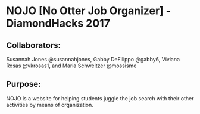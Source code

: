 # NOJO [No Otter Job Organizer] - DiamondHacks 2017

## Collaborators:
Susannah Jones @susannahjones, Gabby DeFilippo @gabby6, Viviana Rosas @vkrosas1, and Maria Schweitzer @mossisme

## Purpose:
NOJO is a website for helping students juggle the job search with their other activities by means of organization.
